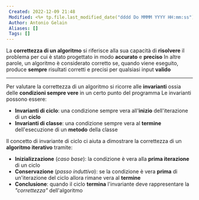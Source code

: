```yaml
---
 Created: 2022-12-09 21:48
 Modified: <%+ tp.file.last_modified_date("dddd Do MMMM YYYY HH:mm:ss") %>
 Author: Antonio Gelain
 Aliases: []
 Tags: []
---
```


La **correttezza di un algoritmo** si riferisce alla sua capacità di **risolvere** il problema per cui è stato progettato in modo **accurato** e **preciso**
In altre parole, un algoritmo è considerato corretto se, quando viene eseguito, produce **sempre** risultati corretti e precisi per qualsiasi input **valido**

---

Per valutare la correttezza di un algoritmo si ricorre alle **invarianti** ossia delle **condizioni sempre vere** in un certo punto del programma
Le invarianti possono essere:
- **Invarianti di ciclo**: una condizione sempre vera all'**inizio** dell'iterazione di un **ciclo**
- **Invarianti di classe**: una condizione sempre vera al **termine** dell'esecuzione di un **metodo** della classe

Il concetto di invariante di ciclo ci aiuta a dimostrare la correttezza di un **algoritmo iterativo** tramite:
- **Inizializzazione** (*caso base*): la condizione è vera alla **prima iterazione** di un ciclo
- **Conservazione** (*passo induttivo*): se la condizione è vera **prima** di un'iterazione del ciclo allora rimane vera al **termine**
- **Conclusione**: quando il ciclo **termina** l'invariante deve rappresentare la *"correttezza"* dell'algoritmo